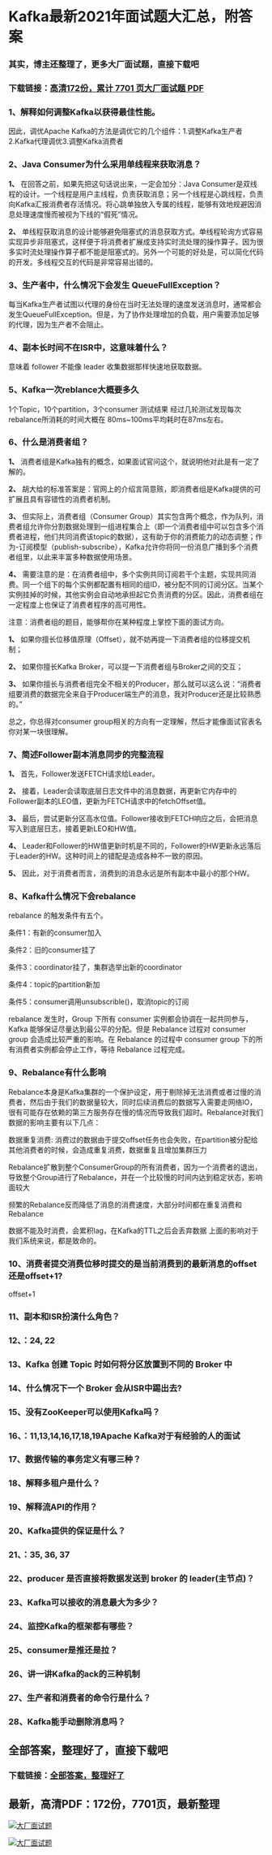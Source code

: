 # Kafka最新2021年面试题大汇总，附答案

### 其实，博主还整理了，更多大厂面试题，直接下载吧

### 下载链接：[高清172份，累计 7701 页大厂面试题  PDF](https://github.com/souyunku/DevBooks/blob/master/docs/index.md)



### 1、解释如何调整Kafka以获得最佳性能。

因此，调优Apache Kafka的方法是调优它的几个组件：1.调整Kafka生产者2.Kafka代理调优3.调整Kafka消费者


### 2、Java Consumer为什么采用单线程来获取消息？

**1、** 在回答之前，如果先把这句话说出来，一定会加分：Java Consumer是双线程的设计。一个线程是用户主线程，负责获取消息；另一个线程是心跳线程，负责向Kafka汇报消费者存活情况。将心跳单独放入专属的线程，能够有效地规避因消息处理速度慢而被视为下线的“假死”情况。

**2、** 单线程获取消息的设计能够避免阻塞式的消息获取方式。单线程轮询方式容易实现异步非阻塞式，这样便于将消费者扩展成支持实时流处理的操作算子。因为很多实时流处理操作算子都不能是阻塞式的。另外一个可能的好处是，可以简化代码的开发。多线程交互的代码是非常容易出错的。


### 3、生产者中，什么情况下会发生 QueueFullException？

每当Kafka生产者试图以代理的身份在当时无法处理的速度发送消息时，通常都会发生QueueFullException。但是，为了协作处理增加的负载，用户需要添加足够的代理，因为生产者不会阻止。


### 4、副本长时间不在ISR中，这意味着什么？

意味着 follower 不能像 leader 收集数据那样快速地获取数据。


### 5、Kafka一次reblance大概要多久

1个Topic，10个partition，3个consumer 测试结果 经过几轮测试发现每次rebalance所消耗的时间大概在 80ms~100ms平均耗时在87ms左右。


### 6、什么是消费者组？

**1、** 消费者组是Kafka独有的概念，如果面试官问这个，就说明他对此是有一定了解的。

**2、** 胡大给的标准答案是：官网上的介绍言简意赅，即消费者组是Kafka提供的可扩展且具有容错性的消费者机制。

**3、** 但实际上，消费者组（Consumer Group）其实包含两个概念，作为队列，消费者组允许你分割数据处理到一组进程集合上（即一个消费者组中可以包含多个消费者进程，他们共同消费该topic的数据），这有助于你的消费能力的动态调整；作为-订阅模型（publish-subscribe），Kafka允许你将同一份消息广播到多个消费者组里，以此来丰富多种数据使用场景。

**4、** 需要注意的是：在消费者组中，多个实例共同订阅若干个主题，实现共同消费。同一个组下的每个实例都配置有相同的组ID，被分配不同的订阅分区。当某个实例挂掉的时候，其他实例会自动地承担起它负责消费的分区。因此，消费者组在一定程度上也保证了消费者程序的高可用性。

注意：消费者组的题目，能够帮你在某种程度上掌控下面的面试方向。

**1、** 如果你擅长位移值原理（Offset），就不妨再提一下消费者组的位移提交机制；

**2、** 如果你擅长Kafka Broker，可以提一下消费者组与Broker之间的交互；

**3、** 如果你擅长与消费者组完全不相关的Producer，那么就可以这么说：“消费者组要消费的数据完全来自于Producer端生产的消息，我对Producer还是比较熟悉的。”

总之，你总得对consumer group相关的方向有一定理解，然后才能像面试官表名你对某一块很理解。


### 7、简述Follower副本消息同步的完整流程

**1、** 首先，Follower发送FETCH请求给Leader。

**2、** 接着，Leader会读取底层日志文件中的消息数据，再更新它内存中的Follower副本的LEO值，更新为FETCH请求中的fetchOffset值。

**3、** 最后，尝试更新分区高水位值。Follower接收到FETCH响应之后，会把消息写入到底层日志，接着更新LEO和HW值。

**4、** Leader和Follower的HW值更新时机是不同的，Follower的HW更新永远落后于Leader的HW。这种时间上的错配是造成各种不一致的原因。

**5、** 因此，对于消费者而言，消费到的消息永远是所有副本中最小的那个HW。


### 8、Kafka什么情况下会rebalance

rebalance 的触发条件有五个。

条件1：有新的consumer加入

条件2：旧的consumer挂了

条件3：coordinator挂了，集群选举出新的coordinator

条件4：topic的partition新加

条件5：consumer调用unsubscrible()，取消topic的订阅

rebalance 发生时，Group 下所有 consumer 实例都会协调在一起共同参与，Kafka 能够保证尽量达到最公平的分配。但是 Rebalance 过程对 consumer group 会造成比较严重的影响。在 Rebalance 的过程中 consumer group 下的所有消费者实例都会停止工作，等待 Rebalance 过程完成。


### 9、Rebalance有什么影响

Rebalance本身是Kafka集群的一个保护设定，用于剔除掉无法消费或者过慢的消费者，然后由于我们的数据量较大，同时后续消费后的数据写入需要走网络IO，很有可能存在依赖的第三方服务存在慢的情况而导致我们超时。Rebalance对我们数据的影响主要有以下几点：

数据重复消费: 消费过的数据由于提交offset任务也会失败，在partition被分配给其他消费者的时候，会造成重复消费，数据重复且增加集群压力

Rebalance扩散到整个ConsumerGroup的所有消费者，因为一个消费者的退出，导致整个Group进行了Rebalance，并在一个比较慢的时间内达到稳定状态，影响面较大

频繁的Rebalance反而降低了消息的消费速度，大部分时间都在重复消费和Rebalance

数据不能及时消费，会累积lag，在Kafka的TTL之后会丢弃数据 上面的影响对于我们系统来说，都是致命的。


### 10、消费者提交消费位移时提交的是当前消费到的最新消息的offset还是offset+1?

offset+1


### 11、副本和ISR扮演什么角色？
### 12、：24, 22
### 13、Kafka 创建 Topic 时如何将分区放置到不同的 Broker 中
### 14、什么情况下一个 Broker 会从ISR中踢出去?
### 15、没有ZooKeeper可以使用Kafka吗？
### 16、：11,13,14,16,17,18,19Apache Kafka对于有经验的人的面试
### 17、数据传输的事务定义有哪三种？
### 18、解释多租户是什么？
### 19、解释流API的作用？
### 20、Kafka提供的保证是什么？
### 21、：35, 36, 37
### 22、producer 是否直接将数据发送到 broker 的 leader(主节点)？
### 23、Kafka可以接收的消息最大为多少？
### 24、监控Kafka的框架都有哪些？
### 25、consumer是推还是拉？
### 26、讲一讲Kafka的ack的三种机制
### 27、生产者和消费者的命令行是什么？
### 28、Kafka能手动删除消息吗？




## 全部答案，整理好了，直接下载吧

### 下载链接：[全部答案，整理好了](https://www.souyunku.com/wp-content/uploads/weixin/githup-weixin-2.png)




## 最新，高清PDF：172份，7701页，最新整理

[![大厂面试题](https://www.souyunku.com/wp-content/uploads/weixin/mst.png "架构师专栏")](https://www.souyunku.com/wp-content/uploads/weixin/githup-weixin.png "架构师专栏")

[![大厂面试题](https://www.souyunku.com/wp-content/uploads/weixin/githup-weixin.png "架构师专栏")](https://www.souyunku.com/wp-content/uploads/weixin/githup-weixin.png "架构师专栏")
